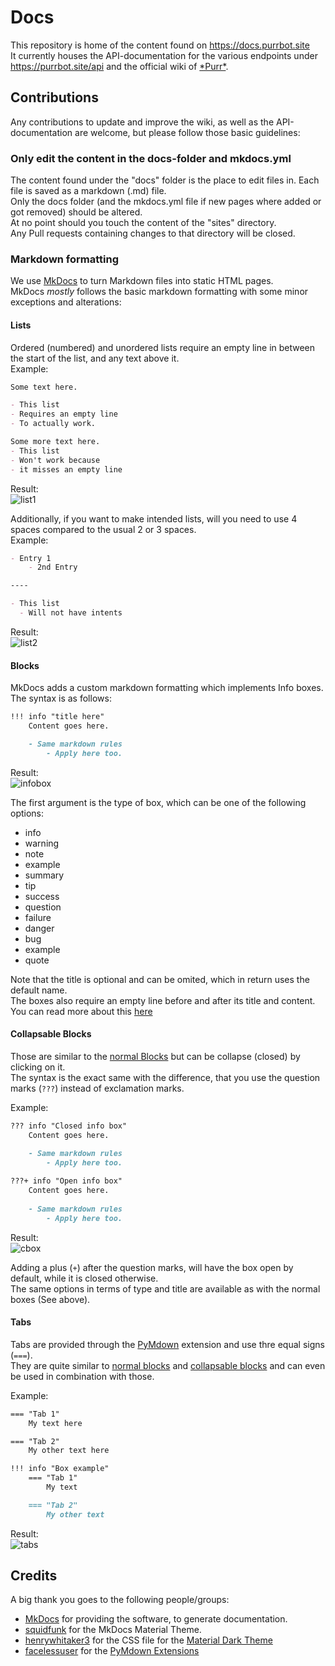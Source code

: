 [purr]: https://purrbot.site/github

[list1]: https://user-images.githubusercontent.com/11576465/77761661-ac55b900-7038-11ea-9537-b0ac210c8af5.png
[list2]: https://user-images.githubusercontent.com/11576465/77761888-03f42480-7039-11ea-8a0c-9099d8eb8d54.png
[infobox]: https://user-images.githubusercontent.com/11576465/77762169-63523480-7039-11ea-90a3-f6badb80da20.png
[cbox]: https://user-images.githubusercontent.com/11576465/77764056-4e2ad500-703c-11ea-8838-b0734cdcc988.png
[tabs]: https://user-images.githubusercontent.com/11576465/77806369-c917de00-7084-11ea-91b6-99787c5b1a3f.png

[boxes]: https://squidfunk.github.io/mkdocs-material/extensions/admonition/#admonition
[MkDocs]: https://mkdocs.org

[squidfunk]: https://github.com/squidfunk
[henrywhitaker3]: https://github.com/henrywhitaker3
[facelessuser]: https://github.com/facelessuser

[Material Dark Theme]: https://github.com/henrywhitaker3/mkdocs-material-dark-theme
[pymdown]: https://github.com/facelessuser/pymdown-extensions/

# Docs
This repository is home of the content found on https://docs.purrbot.site  
It currently houses the API-documentation for the various endpoints under https://purrbot.site/api and the official wiki of [\*Purr*][purr].

## Contributions
Any contributions to update and improve the wiki, as well as the API-documentation are welcome, but please follow those basic guidelines:

### Only edit the content in the docs-folder and mkdocs.yml
The content found under the "docs" folder is the place to edit files in. Each file is saved as a markdown (.md) file.  
Only the docs folder (and the mkdocs.yml file if new pages where added or got removed) should be altered.  
At no point should you touch the content of the "sites" directory.  
Any Pull requests containing changes to that directory will be closed.

### Markdown formatting
We use [MkDocs] to turn Markdown files into static HTML pages.  
MkDocs *mostly* follows the basic markdown formatting with some minor exceptions and alterations:

#### Lists
Ordered (numbered) and unordered lists require an empty line in between the start of the list, and any text above it.  
Example:  
```markdown
Some text here.

- This list
- Requires an empty line
- To actually work.

Some more text here.
- This list
- Won't work because
- it misses an empty line
```

Result:  
![list1]

Additionally, if you want to make intended lists, will you need to use 4 spaces compared to the usual 2 or 3 spaces.  
Example:  
```markdown
- Entry 1
    - 2nd Entry

----

- This list
  - Will not have intents
```

Result:  
![list2]

#### Blocks
MkDocs adds a custom markdown formatting which implements Info boxes.  
The syntax is as follows:  
```markdown
!!! info "title here"
    Content goes here.

    - Same markdown rules
        - Apply here too.
```

Result:  
![infobox]

The first argument is the type of box, which can be one of the following options:

- info
- warning
- note
- example
- summary
- tip
- success
- question
- failure
- danger
- bug
- example
- quote

Note that the title is optional and can be omited, which in return uses the default name.  
The boxes also require an empty line before and after its title and content.  
You can read more about this [here][boxes]

#### Collapsable Blocks
Those are similar to the [normal Blocks](#blocks) but can be collapse (closed) by clicking on it.  
The syntax is the exact same with the difference, that you use the question marks (`???`) instead of exclamation marks.

Example:  
```markdown
??? info "Closed info box"
    Content goes here.
	
    - Same markdown rules
        - Apply here too.

???+ info "Open info box"
    Content goes here.
	
    - Same markdown rules
        - Apply here too.
```

Result:  
![cbox]

Adding a plus (`+`) after the question marks, will have the box open by default, while it is closed otherwise.  
The same options in terms of type and title are available as with the normal boxes (See above).

#### Tabs
Tabs are provided through the [PyMdown] extension and use thre equal signs (`===`).  
They are quite similar to [normal blocks](#blocks) and [collapsable blocks](#collapsable-blocks) and can even be used in combination with those.

Example:  
```markdown
=== "Tab 1"
    My text here

=== "Tab 2"
    My other text here

!!! info "Box example"
    === "Tab 1"
        My text

    === "Tab 2"
        My other text
```

Result:  
![tabs]

## Credits
A big thank you goes to the following people/groups:
- [MkDocs] for providing the software, to generate documentation.
- [squidfunk] for the MkDocs Material Theme.
- [henrywhitaker3] for the CSS file for the [Material Dark Theme]
- [facelessuser] for the [PyMdown Extensions][pymdown]